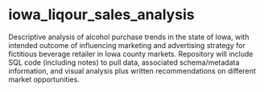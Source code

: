 # iowa_liqour_sales_analysis

Descriptive analysis of alcohol purchase trends in the state of Iowa, with intended outcome of influencing marketing and advertising strategy for fictitious beverage retailer in Iowa county markets. Repository will include SQL code (including notes) to pull data, associated schema/metadata information, and visual analysis plus written recommendations on different market opportunities.
